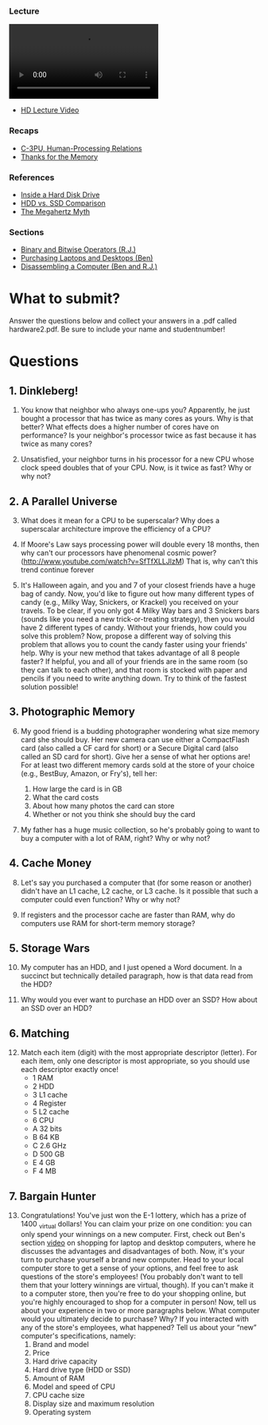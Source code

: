 ### Lecture <!-- pset2 Hardware, continued -->
 
![videoplayer](http://cdn.computerscience1.net/2013/spring/lectures/2/lecture2-360p.mp4)

* [HD Lecture Video](http://cse1.net/video?v=lectures/2/lecture2)

### Recaps
* [C-3PU, Human-Processing Relations](http://cse1.net/recaps/3-cpu.html)
* [Thanks for the Memory](http://cse1.net/recaps/4-memory.html)

### References
* [Inside a Hard Disk Drive](https://www.youtube.com/watch?v=kdmLvl1n82U)
* [HDD vs. SSD Comparison](https://www.youtube.com/watch?v=j84eEjP-RL4)
* [The Megahertz Myth](https://www.youtube.com/watch?v=PKF9GOE2q38)

### Sections
* [Binary and Bitwise Operators (R.J.)](http://cse1.net/video?v=sections/2/binary_and_bitwise_operators/binary_and_bitwise_operators)
* [Purchasing Laptops and Desktops (Ben)](http://cse1.net/video?v=sections/2/purchasing_laptops_and_desktops/purchasing_laptops_and_desktops)
* [Disassembling a Computer (Ben and R.J.)](http://cse1.net/video?v=sections/2/disassembling_a_computer/disassembling_a_computer)

# What to submit?
Answer the questions below and collect your answers in a .pdf called hardware2.pdf. Be sure to include your name and studentnumber!

# Questions

## 1. Dinkleberg!
1. You know that neighbor who always one-ups you? Apparently, he just bought a
processor that has twice as many cores as yours. Why is that better? What effects does a higher
number of cores have on performance? Is your neighbor's processor twice as fast because it has
twice as many cores?

2. Unsatisfied, your neighbor turns in his processor for a new CPU whose clock speed
doubles that of your CPU. Now, is it twice as fast? Why or why not?

## 2. A Parallel Universe
3. What does it mean for a CPU to be superscalar? Why does a superscalar architecture
improve the efficiency of a CPU?

4. If Moore's Law says processing power will double every 18 months, then why can't our
processors have phenomenal cosmic power? (http://www.youtube.com/watch?v=SfTfXLLJlzM)
That is, why can't this trend continue forever

5. It's Halloween again, and you and 7 of your closest friends have a huge bag of candy.
Now, you'd like to figure out how many different types of candy (e.g., Milky Way, Snickers, or
Krackel) you received on your travels. To be clear, if you only got 4 Milky Way bars and 3 Snickers
bars (sounds like you need a new trick-or-treating strategy), then you would have 2 different types
of candy. Without your friends, how could you solve this problem? Now, propose a different way
of solving this problem that allows you to count the candy faster using your friends' help. Why is
your new method that takes advantage of all 8 people faster? If helpful, you and all of your friends
are in the same room (so they can talk to each other), and that room is stocked with paper and
pencils if you need to write anything down. Try to think of the fastest solution possible!

## 3. Photographic Memory
6. My good friend is a budding photographer wondering what size memory card she
should buy. Her new camera can use either a CompactFlash card (also called a CF card for short)
or a Secure Digital card (also called an SD card for short). Give her a sense of what her options are!
For at least two different memory cards sold at the store of your choice (e.g., BestBuy, Amazon, or
Fry's), tell her:
	1. How large the card is in GB 
	2. What the card costs
	3. About how many photos the card can store
	4. Whether or not you think she should buy the card

7. My father has a huge music collection, so he's probably going to want to buy a computer with a lot of RAM, right? Why or why not?

## 4. Cache Money
8. Let's say you purchased a computer that (for some reason or another) didn't have an
L1 cache, L2 cache, or L3 cache. Is it possible that such a computer could even function? Why or
why not?

9. If registers and the processor cache are faster than RAM, why do computers use
RAM for short-term memory storage?

## 5. Storage Wars
10. My computer has an HDD, and I just opened a Word document. In a succinct but
technically detailed paragraph, how is that data read from the HDD?

11. Why would you ever want to purchase an HDD over an SSD? How about an SSD
over an HDD?

## 6. Matching
12. Match each item (digit) with the most appropriate descriptor (letter). For each item, only one descriptor is most appropriate, so you should use each descriptor exactly once!
	* 1 RAM
	* 2 HDD
	* 3 L1 cache
	* 4 Register
	* 5 L2 cache
	* 6 CPU
	* A 32 bits
	* B 64 KB
	* C 2.6 GHz
	* D 500 GB
	* E 4 GB
	* F 4 MB

## 7. Bargain Hunter
13. Congratulations! You've just won the E-1 lottery, which has a prize of 1400 <sub>virtual</sub>
dollars! You can claim your prize on one condition: you can only spend your winnings on a new
computer. First, check out Ben's section [video](http://cse1.net/video?v=sections/2/purchasing_laptops_and_desktops/purchasing_laptops_and_desktops) on shopping for laptop and desktop computers,
where he discusses the advantages and disadvantages of both. Now, it's your turn to purchase yourself
a brand new computer. Head to your local computer store to get a sense of your options, and
feel free to ask questions of the store's employees! (You probably don't want to tell them that your
lottery winnings are virtual, though). If you can't make it to a computer store, then you're free to
do your shopping online, but you're highly encouraged to shop for a computer in person!
Now, tell us about your experience in two or more paragraphs below. What computer would you
ultimately decide to purchase? Why? If you interacted with any of the store's employees, what
happened? Tell us about your “new” computer's specifications, namely:
	1. Brand and model
	2. Price
	3. Hard drive capacity
	4. Hard drive type (HDD or SSD)
	5. Amount of RAM
	6. Model and speed of CPU
	7. CPU cache size
	8. Display size and maximum resolution
	9. Operating system